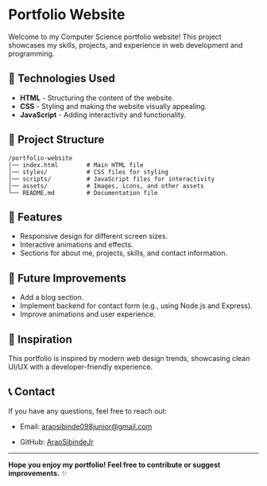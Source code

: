# Portfolio Website

Welcome to my Computer Science portfolio website! This project showcases my skills, projects, and experience in web development and programming.

## 🚀 Technologies Used

- **HTML** - Structuring the content of the website.
- **CSS** - Styling and making the website visually appealing.
- **JavaScript** - Adding interactivity and functionality.

## 📂 Project Structure

```
/portfolio-website
│── index.html        # Main HTML file
│── styles/           # CSS files for styling
│── scripts/          # JavaScript files for interactivity
│── assets/           # Images, icons, and other assets
└── README.md         # Documentation file
```

## 🌟 Features

- Responsive design for different screen sizes.
- Interactive animations and effects.
- Sections for about me, projects, skills, and contact information.

## 🔧 Future Improvements

- Add a blog section.
- Implement backend for contact form (e.g., using Node.js and Express).
- Improve animations and user experience.

## 🎨 Inspiration

This portfolio is inspired by modern web design trends, showcasing clean UI/UX with a developer-friendly experience.

## 📞 Contact

If you have any questions, feel free to reach out:

- Email: araosibinde098junior@gmail.com

- GitHub: [AraoSibindeJr](https://github.com/AraoSibindeJr)

---

**Hope you enjoy my portfolio! Feel free to contribute or suggest improvements.** ✨
